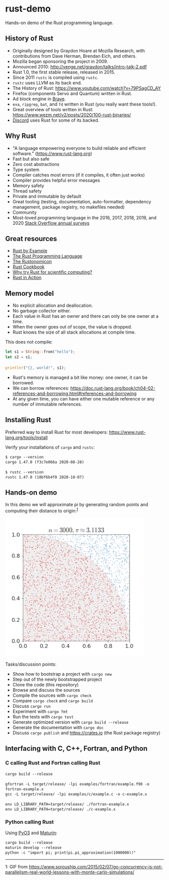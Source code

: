 

# rust-demo

Hands-on demo of the Rust programming language.


## History of Rust

- Originally designed by Graydon Hoare at Mozilla Research, with contributions from Dave Herman, Brendan Eich, and others.
- Mozilla began sponsoring the project in 2009.
- Announced 2010: http://venge.net/graydon/talks/intro-talk-2.pdf
- Rust 1.0, the first stable release, released in 2015.
- Since 2011 `rustc` is compiled using `rustc`.
- `rustc` uses LLVM as its back end.
- The History of Rust: https://www.youtube.com/watch?v=79PSagCD_AY
- Firefox (components Servo and Quantum) written in Rust.
- Ad block engine in [Brave](https://brave.com/).
- `exa`, `ripgrep`, `bat`, and `fd` written in Rust (you really want these tools!).
- Great overview of tools written in Rust: https://www.wezm.net/v2/posts/2020/100-rust-binaries/
- [Discord](https://discord.com/) uses Rust for some of its backed.


## Why Rust

- "A language empowering everyone to build reliable and efficient software." (https://www.rust-lang.org)
- Fast but also safe
- Zero cost abstractions
- Type system
- Compiler catches most errors (if it compiles, it often just works)
- Compiler provides helpful error messages
- Memory safety
- Thread safety
- Private and immutable by default
- Great tooling (testing, documentation, auto-formatter, dependency management, package registry, no makefiles needed)
- Community
- Most-loved programming language in the 2016, 2017, 2018, 2019, and 2020
  [Stack Overflow annual surveys](https://insights.stackoverflow.com/survey/)


## Great resources

- [Rust by Example](https://doc.rust-lang.org/rust-by-example/)
- [The Rust Programming Language](https://doc.rust-lang.org/book/)
- [The Rustonomicon](https://doc.rust-lang.org/nomicon/)
- [Rust Cookbook](https://rust-lang-nursery.github.io/rust-cookbook/)
- [Why try Rust for scientific computing?](https://erambler.co.uk/blog/why-give-rust-a-try/)
- [Rust in Action](http://www.rustinaction.com/)


## Memory model

- No explicit allocation and deallocation.
- No garbage collector either.
- Each value in Rust has an owner and there can only be one owner at a time.
- When the owner goes out of scope, the value is dropped.
- Rust knows the size of all stack allocations at compile time.

This does not compile:
```rust
let s1 = String::from("hello");
let s2 = s1;

println!("{}, world!", s1);
```

- Rust's memory is managed a bit like money: one owner, it can be borrowed.
- We can borrow references: https://doc.rust-lang.org/book/ch04-02-references-and-borrowing.html#references-and-borrowing
- At any given time, you can have either one mutable reference or any number of immutable references.


## Installing Rust

Preferred way to install Rust for most developers: https://www.rust-lang.org/tools/install

Verify your installations of `cargo` and `rustc`:
```
$ cargo --version
cargo 1.47.0 (f3c7e066a 2020-08-28)

$ rustc --version
rustc 1.47.0 (18bf6b4f0 2020-10-07)
```


## Hands-on demo

In this demo we will approximate pi by generating random points and computing
their distance to origin:<sup>[1](#footnote1)</sup>

![random points](img/pi_Monte-Carlo.gif)

Tasks/discussion points:
- Show how to bootstrap a project with `cargo new`
- Step out of the newly bootstrapped project
- Clone the code (this repository)
- Browse and discuss the sources
- Compile the sources with `cargo check`
- Compare `cargo check` and `cargo build`
- Discuss `cargo run`
- Experiment with `cargo fmt`
- Run the tests with `cargo test`
- Generate optimized version with `cargo build --release`
- Generate the documentation with `cargo doc`
- Discuss `cargo publish` and https://crates.io (the Rust package registry)


## Interfacing with C, C++, Fortran, and Python

### C calling Rust and Fortran calling Rust

```
cargo build --release

gfortran -L target/release/ -lpi examples/fortran/example.f90 -o fortran-example.x
gcc -L target/release/ -lpi examples/c/example.c -o c-example.x

env LD_LIBRARY_PATH=target/release/ ./fortran-example.x
env LD_LIBRARY_PATH=target/release/ ./c-example.x
```

### Python calling Rust

Using [PyO3](https://github.com/PyO3/pyo3) and [Maturin](https://github.com/PyO3/maturin):
```
cargo build --release
maturin develop --release
python -c "import pi; print(pi.pi_approximation(1000000))"
```

---

<a name="footnote1">1</a>: GIF from https://www.soroushjp.com/2015/02/07/go-concurrency-is-not-parallelism-real-world-lessons-with-monte-carlo-simulations/
